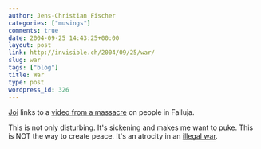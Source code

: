 ```yaml
---
author: Jens-Christian Fischer
categories: ["musings"]
comments: true
date: 2004-09-25 14:43:25+00:00
layout: post
link: http://invisible.ch/2004/09/25/war/
slug: war
tags: ["blog"]
title: War
type: post
wordpress_id: 326
---
```


[Joi](http://joi.ito.com/archives/2004/09/25/video_of_strike_on_group_of_people_in_fallujah.html) links to a [video from a massacre](http://www.newsgateway.ca/Fallujah_video_massacre.htm) on people in Falluja. 

This is not only disturbing. It's sickening and makes me want to puke. This is NOT the way to create peace. It's an atrocity in an [illegal war](http://news.bbc.co.uk/1/hi/world/middle_east/3661134.stm).
